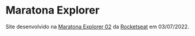 # Maratona Explorer

Site desenvolvido na [Maratona Explorer 02](https://www.youtube.com/watch?v=srLqLblD_uI) da [Rocketseat](https://www.rocketseat.com.br/) em 03/07/2022.
